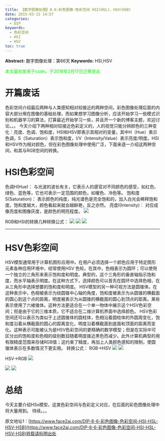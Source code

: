 ```yaml
---
title: 【数字图像处理】8.6:彩色图像-色彩空间 HSI(HSL)、HSV(HSB)
date: 2015-03-15 14:57
categories:
  - DIP
keywords:
  - 色彩空间
  - HSI
  - HSV
toc: true
---
```

**Abstract:** 数字图像处理：第66天
**Keywords:** HSI,HSV
<!--more-->
<font color="00FF00">本文最初发表于csdn，于2018年2月17日迁移至此</font>
# 开篇废话
色彩空间介绍最后两种与人类感知相对较接近的两种空间，彩色图像处理后面的内容大部分用在图像的基础处理，而如果想学习图像分析，应该开始学习一些模式识别和机器学习的算法，打算最近开始学习一些，并且开一个新的博客主题，欢迎讨论。。。
今天介绍下两种相对较接近色彩定义的，人的视觉只能分辨颜色的三种变化：亮度、色调、饱和度，HSI和HSV即表示其相对的变量，其中H（Hue）表示色调，S（Saturation）表示饱和度，I/V（Intensity/Value）表示亮度/明度。HSI和HSV作为相对颜色，但在彩色图像处理中使用广泛，下面来逐一介绍这两种空间，和其与RGB空间的转换。
# HSI色彩空间
色调H(Hue)： 与光波的波长有关，它表示人的感官对不同颜色的感受，如红色、绿色、蓝色等，它也可表示一定范围的颜色，如暖色、冷色等。
饱和度S(Saturation)： 表示颜色的纯度，纯光谱色是完全饱和的，加入白光会稀释饱和度。饱和度越大，颜色看起来就会越鲜艳，反之亦然。
亮度I(Intensity)： 对应成像亮度和图像灰度，是颜色的明亮程度。
![](https://tony4ai-1251394096.cos.ap-hongkong.myqcloud.com/blog_images/DIP-8-6-彩色图像-色彩空间-HSI-HSL-HSV-HSB/20150315140859738.png)

RGB和HSI的转换几种转换公式：
![](https://tony4ai-1251394096.cos.ap-hongkong.myqcloud.com/blog_images/DIP-8-6-彩色图像-色彩空间-HSI-HSL-HSV-HSB/20150315143324202.png)
![](https://tony4ai-1251394096.cos.ap-hongkong.myqcloud.com/blog_images/DIP-8-6-彩色图像-色彩空间-HSI-HSL-HSV-HSB/20150315143409729.png)
![](https://tony4ai-1251394096.cos.ap-hongkong.myqcloud.com/blog_images/DIP-8-6-彩色图像-色彩空间-HSI-HSL-HSV-HSB/20150315143421850.png)


----------


# HSV色彩空间
HSV模型通常用于计算机图形应用中。在用户必须选择一个颜色应用于特定图形元素各种应用环境中，经常使用HSV 色轮。在其中，色相表示为圆环；可以使用一个独立的三角形来表示饱和度和明度。典型的，这个三角形的垂直轴指示饱和度，而水平轴表示明度。在这种方式下，选择颜色可以首先在圆环中选择色相，在从三角形中选择想要的饱和度和明度。
HSV模型的另一种可视方法是圆锥体。在这种表示中，色相被表示为绕圆锥中心轴的角度，饱和度被表示为从圆锥的横截面的圆心到这个点的距离，明度被表示为从圆锥的横截面的圆心到顶点的距离。某些表示使用了六棱锥体。这种方法更适合在一个单一物体中展示这个HSV色彩空间；但是由于它的三维本质，它不适合在二维计算机界面中选择颜色。
HSV色彩空间还可以表示为类似于上述圆锥体的圆柱体，色相沿着圆柱体的外圆周变化，饱和度沿着从横截面的圆心的距离变化，明度沿着横截面到底面和顶面的距离而变化。这种表示可能被认为是HSV色彩空间的更精确的数学模型；但是在实际中可区分出的饱和度和色相的级别数目随着明度接近黑色而减少。此外计算机典型的用有限精度范围来存储RGB值；这约束了精度，再加上人类颜色感知的限制，使圆锥体表示在多数情况下更实用。
转换公式：
RGB->HSV
![](https://tony4ai-1251394096.cos.ap-hongkong.myqcloud.com/blog_images/DIP-8-6-彩色图像-色彩空间-HSI-HSL-HSV-HSB/20150315145318868.png)
![](https://tony4ai-1251394096.cos.ap-hongkong.myqcloud.com/blog_images/DIP-8-6-彩色图像-色彩空间-HSI-HSL-HSV-HSB/20150315145332783.png)

HSV->RGB
![](https://tony4ai-1251394096.cos.ap-hongkong.myqcloud.com/blog_images/DIP-8-6-彩色图像-色彩空间-HSI-HSL-HSV-HSB/20150315145343757.png)

![](https://tony4ai-1251394096.cos.ap-hongkong.myqcloud.com/blog_images/DIP-8-6-彩色图像-色彩空间-HSI-HSL-HSV-HSB/20150315145428311.png)
![](https://tony4ai-1251394096.cos.ap-hongkong.myqcloud.com/blog_images/DIP-8-6-彩色图像-色彩空间-HSI-HSL-HSV-HSB/20150315145440229.png)
# 总结
今天主要介绍HSx模型，这类色彩空间与色彩定义对应，在后面的彩色图像处理中将大量用到。
待续。。。





原文地址1：[https://www.face2ai.com/DIP-8-6-彩色图像-色彩空间-HSI-HSL-HSV-HSB](https://www.face2ai.com/DIP-8-6-彩色图像-色彩空间-HSI-HSL-HSV-HSB)转载请标明出处

